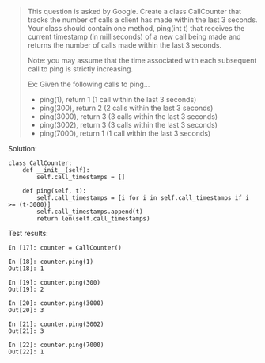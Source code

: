 > This question is asked by Google. Create a class CallCounter that tracks the number of calls a client has made within the last 3 seconds. Your class should contain one method, ping(int t) that receives the current timestamp (in milliseconds) of a new call being made and returns the number of calls made within the last 3 seconds.
>
> Note: you may assume that the time associated with each subsequent call to ping is strictly increasing.
>
> Ex: Given the following calls to ping…
> - ping(1), return 1 (1 call within the last 3 seconds)
> - ping(300), return 2 (2 calls within the last 3 seconds)
> - ping(3000), return 3 (3 calls within the last 3 seconds)
> - ping(3002), return 3 (3 calls within the last 3 seconds)
> - ping(7000), return 1 (1 call within the last 3 seconds)

Solution:
```
class CallCounter:
    def __init__(self):
        self.call_timestamps = []

    def ping(self, t):
        self.call_timestamps = [i for i in self.call_timestamps if i >= (t-3000)]
        self.call_timestamps.append(t)
        return len(self.call_timestamps)
```

Test results:
```
In [17]: counter = CallCounter()

In [18]: counter.ping(1)
Out[18]: 1

In [19]: counter.ping(300)
Out[19]: 2

In [20]: counter.ping(3000)
Out[20]: 3

In [21]: counter.ping(3002)
Out[21]: 3

In [22]: counter.ping(7000)
Out[22]: 1
```
